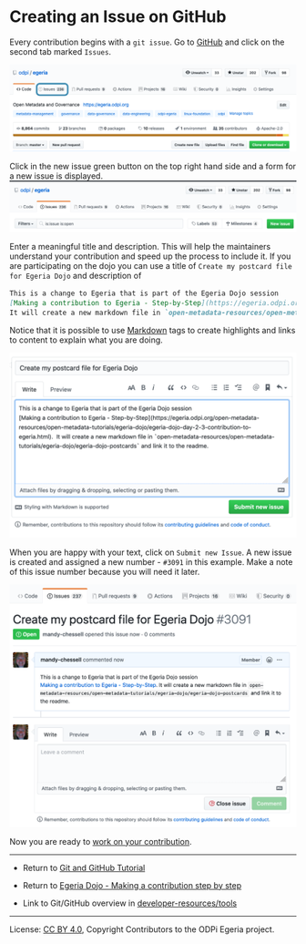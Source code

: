 <!-- SPDX-License-Identifier: CC-BY-4.0 -->
<!-- Copyright Contributors to the ODPi Egeria project 2020. -->

# Creating an Issue on GitHub

Every contribution begins with a `git issue`.
Go to [GitHub](https://github.com/odpi/egeria) and click on the second tab marked `Issues`.

![GitHub Issues Tab](../../../developer-resources/tools/git-hub-issues-tab.png#pagewidth)

Click in the new issue green button on the top right hand side and a form for a new
issue is displayed.
![GitHub New Issue Button](../../../developer-resources/tools/git-hub-new-issue-button.png#pagewidth)

Enter a meaningful title and description.  This will help the maintainers understand your contribution
and speed up the process to include it.
If you are participating on the dojo you can use a title of `Create my postcard file for Egeria Dojo`
and description of
```md
This is a change to Egeria that is part of the Egeria Dojo session
[Making a contribution to Egeria - Step-by-Step](https://egeria.odpi.org/open-metadata-resources/open-metadata-tutorials/egeria-dojo/egeria-dojo-day-2-3-contribution-to-egeria.html).
It will create a new markdown file in `open-metadata-resources/open-metadata-tutorials/egeria-dojo/egeria-dojo-postcards` and link it to the readme.
```
Notice that it is possible to use [Markdown](../../../developer-resources/tools/Markdown.md)
tags to create highlights and links to content to explain what you are doing.

![GitHub Create New Issue](../../../developer-resources/tools/git-hub-create-new-issue.png#pagewidth)

When you are happy with your text, click on `Submit new Issue`.  A new issue is created and
assigned a new number - `#3091` in this example.
Make a note of this issue number because you will need it later.

![GitHub New Issue Created](../../../developer-resources/tools/git-hub-new-issue-created.png#pagewidth)

Now you are ready to [work on your contribution](task-creating-a-fork-and-clone.md).

----
* Return to [Git and GitHub Tutorial](.)
* Return to [Egeria Dojo - Making a contribution step by step](../egeria-dojo/egeria-dojo-day-2-3-contribution-to-egeria.md)


* Link to Git/GitHub overview in [developer-resources/tools](../../../developer-resources/tools/Git-GitHub.md)

----
License: [CC BY 4.0](https://creativecommons.org/licenses/by/4.0/),
Copyright Contributors to the ODPi Egeria project.